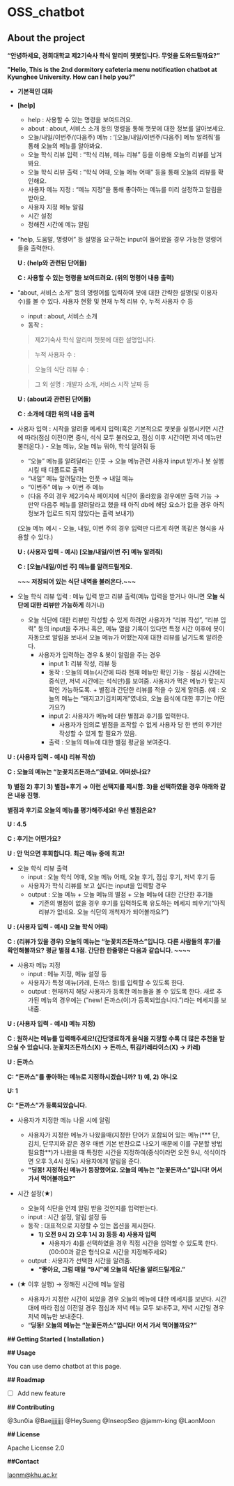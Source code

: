 # OSS_chatbot
## About the project

**“안녕하세요, 경희대학교 제2기숙사 학식 알리미 챗봇입니다. 무엇을 도와드릴까요?”**

**"Hello, This is the 2nd dormitory cafeteria menu notification chatbot at Kyunghee University. How can I help you?"**

- **기본적인 대화**
- **[help]**
    - help : 사용할 수 있는 명령을 보여드려요.
    - about : about, 서비스 소개 등의 명령을 통해 챗봇에 대한 정보를 알아보세요.
    - 오늘/내일/이번주/(다음주) 메뉴 : ‘[오늘/내일/이번주/다음주] 메뉴 알려줘’를 통해 오늘의 메뉴를 알아봐요.
    - 오늘 학식 리뷰 입력 : “학식 리뷰, 메뉴 리뷰” 등을 이용해 오늘의 리뷰를 남겨봐요.
    - 오늘 학식 리뷰 출력 : “학식 어때, 오늘 메뉴 어때” 등을 통해 오늘의 리뷰를 확인해요.
    - 사용자 메뉴 지정 : “메뉴 지정”을 통해 좋아하는 메뉴를 미리 설정하고 알림을 받아요.
    - 사용자 지정 메뉴 알림
    - 시간 설정
    - 정해진 시간에 메뉴 알림
- “help, 도움말, 명령어” 등 설명을 요구하는 input이 들어왔을 경우 가능한 명령어들을 출력한다.
    
    
    **U : (help와 관련된 단어들)**
    
    **C : 사용할 수 있는 명령을 보여드려요. (위의 명령어 내용 출력)**
    
    
- “about, 서비스 소개” 등의 명령어를 입력하여 봇에 대한 간략한 설명(및 이용자 수)를 볼 수 있다. 사용자 현황 및 현재 누적 리뷰 수, 누적 사용자 수 등
    - input : about, 서비스 소개
    - 동작 :
    
    > 제2기숙사 학식 알리미 챗봇에 대한 설명입니다.
    > 
    
    > 누적 사용자 수 :
    > 
    
    > 오늘의 식단 리뷰 수 :
    > 
    
    > 그 외 설명 : 개발자 소개, 서비스 시작 날짜 등
    > 
    
    **U : (about과 관련된 단어들)**
    
    **C : 소개에 대한 위의 내용 출력**
    
  
- 사용자 입력 : 시작을 알려줄 메세지 입력(혹은 기본적으로 챗봇을 실행시키면 시간에 따라(점심 이전이면 중식, 석식 모두 불러오고, 점심 이후 시간이면 저녁 메뉴만 불러온다.) - 오늘 메뉴, 오늘 메뉴 뭐야, 학식 알려줘 등
    - “오늘” 메뉴를 알려달라는 인풋 → 오늘 메뉴관련 사용자 input 받거나 봇 실행시킬 때 디폴트로 출력
    - “내일” 메뉴 알려달라는 인풋 → 내일 메뉴
    - “이번주” 메뉴 → 이번 주 메뉴
    - (다음 주의 경우 제2기숙사 페이지에 식단이 올라왔을 경우에만 출력 가능 → 만약 다음주 메뉴를 알려달라고 했을 때 아직 db에 해당 요소가 없을 경우 아직 정보가 업로드 되지 않았다는 출력 보내기)
    
    (오늘 메뉴 예시 -  오늘, 내일, 이번 주의 경우 입력만 다르게 하면 똑같은 형식을 사용할 수 있다.)
    
    **U : (사용자 입력 - 예시) [오늘/내일/이번 주] 메뉴 알려줘)**
    
    **C : [오늘/내일/이번 주] 메뉴를 알려드릴게요.**
    
    **~~~ 저장되어 있는 식단 내역을 불러온다.~~~**
    
    

- 오늘 학식 리뷰 입력 : 메뉴 입력 받고 리뷰 출력(메뉴 입력을 받거나 아니면 **오늘 식단에 대한 리뷰만 가능하게** 하거나)
    - 오늘 식단에 대한 리뷰만 작성할 수 있게 하려면 사용자가 “리뷰 작성”, “리뷰 입력” 등의 input을 주거나 혹은, 메뉴 열람 기록이 있다면 특정 시간 이후에 봇이 자동으로 알림을 보내서 오늘 메뉴가 어땠는지에 대한 리뷰를 남기도록 알려준다.
        - 사용자가 입력하는 경우 & 봇이 알림을 주는 경우
            - input 1: 리뷰 작성, 리뷰 등
            - 동작 : 오늘의 메뉴(시간에 따라 현재 메뉴만 확인 가능 - 점심 시간에는 중식만, 저녁 시간에는 석식만)를 보여줌. 사용자가 먹은 메뉴가 맞는지 확인 가능하도록. + 별점과 간단한 리뷰를 적을 수 있게 알려줌. (예 : 오늘의 메뉴는 “돼지고기김치찌개”였네요, 오늘 음식에 대한 후기는 어떤가요?)
            - input 2: 사용자가 메뉴에 대한 별점과 후기를 입력한다.
                - 사용자가 임의로 별점을 조작할 수 없게 사용자 당 한 번의 후기만 작성할 수 있게 할 필요가 있음.
            - 출력 : 오늘의 메뉴에 대한 별점 평균을 보여준다.

**U : (사용자 입력 - 예시) 리뷰 작성)**

**C : 오늘의 메뉴는 “눈꽃치즈돈까스”였네요. 어떠셨나요?** 

**1) 별점 2) 후기 3) 별점+후기 → 이런 선택지를 제시함. 3)을 선택하였을 경우 아래와 같은 내용 진행.**

**별점과 후기로 오늘의 메뉴를 평가해주세요! 우선 별점은요?**

**U : 4.5**

**C : 후기는 어떤가요?**

**U : 안 먹으면 후회합니다. 최근 메뉴 중에 최고!**


- 오늘 학식 리뷰 출력
    - input : 오늘 학식 어때, 오늘 메뉴 어때, 오늘 후기, 점심 후기, 저녁 후기 등
    - 사용자가 학식 리뷰를 보고 싶다는 input을 입력할 경우
    - output : 오늘 메뉴 + 오늘 메뉴의 별점 + 오늘 메뉴에 대한 간단한 후기들
        - 기존의 별점이 없을 경우 후기를 입력하도록 유도하는 메세지 띄우기(”아직 리뷰가 없네요. 오늘 식단의 개척자가 되어볼까요?”)

**U : (사용자 입력 - 예시) 오늘 학식 어때)**

**C : (리뷰가 있을 경우) 오늘의 메뉴는 “눈꽃치즈돈까스”입니다. 다른 사람들의 후기를 확인해볼까요? 평균 별점 4.1점. 간단한 한줄평은 다음과 같습니다. ~~~~**


- 사용자 메뉴 지정
    - input : 메뉴 지정, 메뉴 설정 등
    - 사용자가 특정 메뉴(카레, 돈까스 등)를 입력할 수 있도록 한다.
    - output : 현재까지 해당 사용자가 등록한 메뉴들을 볼 수 있도록 한다. 새로 추가된 메뉴의 경우에는 (”new! 돈까스(이)가 등록되었습니다.”)라는 메세지를 보내줌.
    

**U : (사용자 입력 - 예시) 메뉴 지정)**

**C : 원하시는 메뉴를 입력해주세요!(간단명료하게 음식을 지정할 수록 더 많은 추천을 받으실 수 있습니다. 눈꽃치즈돈까스(X) → 돈까스, 튀김카레라이스(X) → 카레)**

**U : 돈까스**

**C: “돈까스”를 좋아하는 메뉴로 지정하시겠습니까? 1) 예, 2) 아니오**

**U: 1**

**C: “돈까스”가 등록되었습니다.**


- 사용자가 지정한 메뉴 나올 시에 알림
    - 사용자가 지정한 메뉴가 나왔을때(지정한 단어가 포함되어 있는 메뉴(*** 단, 김치, 단무지와 같은 경우 매번 기본 반찬으로 나오기 때문에 이를 구분할 방법 필요함**)가 나왔을 때 특정한 시간을 지정하여(중식이라면 오전 9시, 석식이라면 오후 3,4시 정도) 사용자에게 알림을 준다.
    - **“딩동! 지정하신 메뉴가 등장했어요. 오늘의 메뉴는 “눈꽃돈까스”입니다! 어서 가서 먹어볼까요?”**


- 시간 설정(★)
    - 오늘의 식단을 언제 알림 받을 것인지를 입력받는다.
    - input : 시간 설정, 알림 설정 등
    - 동작 : 대표적으로 지정할 수 있는 옵션을 제시한다.
        - **1) 오전 9시 2) 오후 1시 3) 등등 4) 사용자 입력**
            - 사용자가 4)를 선택하였을 경우 직접 시간을 입력할 수 있도록 한다.(00:00과 같은 형식으로 시간을 지정해주세요)
    - output : 사용자가 선택한 시간을 알려줌.
        - **“좋아요, 그럼 매일 “9시”에 오늘의 식단을 알려드릴게요.”**
    
    
- (★ 이후 실행) → 정해진 시간에 메뉴 알림
    - 사용자가 지정한 시간이 되었을 경우 오늘의 메뉴에 대한 메세지를 보낸다. 시간대에 따라 점심 이전일 경우 점심과 저녁 메뉴 모두 보내주고, 저녁 시간일 경우 저녁 메뉴만 보내준다.
    - “**딩동! 오늘의 메뉴는 “눈꽃돈까스”입니다! 어서 가서 먹어볼까요?”**
    
**## Getting Started ( Installation )**

**## Usage**

You can use demo chatbot at this page.

**## Roadmap**

- [ ] Add new feature

**## Contributing**

@3un0ia
@Baejjjjjjjj
@HeySueng
@InseopSeo
@jamm-king
@LaonMoon

**## License**

Apache License 2.0

**##Contact**

laonm@khu.ac.kr


